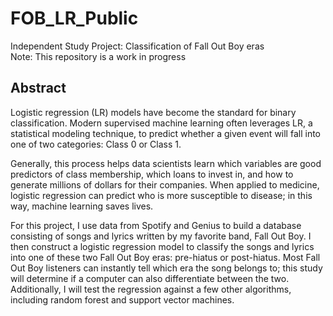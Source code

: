 # FOB_LR_Public
Independent Study Project: Classification of Fall Out Boy eras <br>
Note: This repository is a work in progress

## Abstract

Logistic regression (LR) models have become the standard for binary classification. Modern supervised machine learning often leverages LR, a statistical modeling technique, to predict whether a given event will fall into one of two categories: Class 0 or Class 1.

Generally, this process helps data scientists learn which variables are good predictors of class membership, which loans to invest in, and how to generate millions of dollars for their companies. When applied to medicine, logistic regression can predict who is more susceptible to disease; in this way, machine learning saves lives. 

For this project, I use data from Spotify and Genius to build a database consisting of songs and lyrics written by my favorite band, Fall Out Boy. I then construct a logistic regression model to classify the songs and lyrics into one of these two Fall Out Boy eras: pre-hiatus or post-hiatus. Most Fall Out Boy listeners can instantly tell which era the song belongs to; this study will determine if a computer can also differentiate between the two. Additionally, I will test the regression against a few other algorithms, including random forest and support vector machines.
